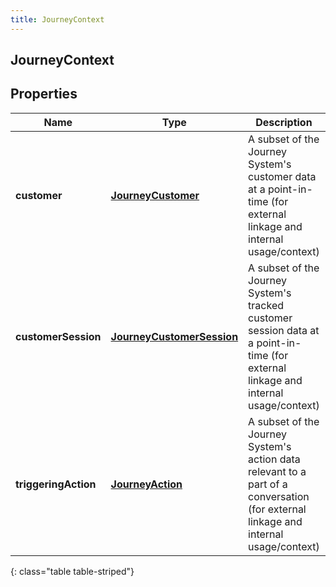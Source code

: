 ```yaml
---
title: JourneyContext
---
```

## JourneyContext


## Properties

| Name | Type | Description | Notes |
| ------------ | ------------- | ------------- | ------------- |
| **customer** | <!----><!---->[**JourneyCustomer**](JourneyCustomer.html)<!----> | A subset of the Journey System&#39;s customer data at a point-in-time (for external linkage and internal usage/context) |  |
| **customerSession** | <!----><!---->[**JourneyCustomerSession**](JourneyCustomerSession.html)<!----> | A subset of the Journey System&#39;s tracked customer session data at a point-in-time (for external linkage and internal usage/context) |  [optional] |
| **triggeringAction** | <!----><!---->[**JourneyAction**](JourneyAction.html)<!----> | A subset of the Journey System&#39;s action data relevant to a part of a conversation (for external linkage and internal usage/context) |  [optional] |
{: class="table table-striped"}



